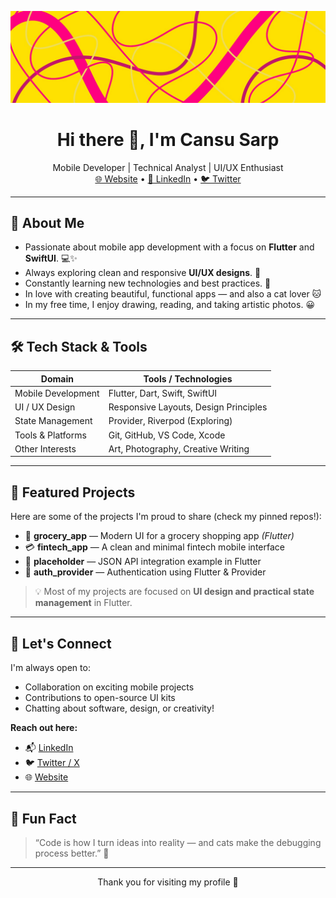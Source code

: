 ![Banner](profileavatarbanner.png)



<h1 align="center">Hi there 👋, I'm Cansu Sarp</h1>

<p align="center">
  Mobile Developer | Technical Analyst | UI/UX Enthusiast <br>
  <a href="https://cansusarp.com">🌐 Website</a> •
  <a href="https://linkedin.com/in/cansu-sarp">🔗 LinkedIn</a> •
  <a href="https://x.com/yazilimcikedis">🐦 Twitter</a>
</p>

---

## 💫 About Me

- Passionate about mobile app development with a focus on **Flutter** and **SwiftUI**.  💻✨
- Always exploring clean and responsive **UI/UX designs**.  🔭
- Constantly learning new technologies and best practices.  🌱
- In love with creating beautiful, functional apps — and also a cat lover 🐱
- In my free time, I enjoy drawing, reading, and taking artistic photos.  😀

---

## 🛠️ Tech Stack & Tools

| Domain                  | Tools / Technologies                        |
|-------------------------|---------------------------------------------|
| Mobile Development      | Flutter, Dart, Swift, SwiftUI               |
| UI / UX Design          | Responsive Layouts, Design Principles       |
| State Management        | Provider, Riverpod (Exploring)              |
| Tools & Platforms       | Git, GitHub, VS Code, Xcode                 |
| Other Interests         | Art, Photography, Creative Writing          |

---

## 📌 Featured Projects

Here are some of the projects I'm proud to share (check my pinned repos!):

- 🛒 **grocery_app** — Modern UI for a grocery shopping app *(Flutter)*
- 💳 **fintech_app** — A clean and minimal fintech mobile interface
- 🔄 **placeholder** — JSON API integration example in Flutter
- 🔐 **auth_provider** — Authentication using Flutter & Provider

> 💡 Most of my projects are focused on **UI design and practical state management** in Flutter.

---

## 🤝 Let's Connect

I'm always open to:

- Collaboration on exciting mobile projects  
- Contributions to open-source UI kits  
- Chatting about software, design, or creativity!

**Reach out here:**

- 📬 [LinkedIn](https://linkedin.com/in/cansu-sarp)  
- 🐦 [Twitter / X](https://x.com/yazilimcikedis)  
- 🌐 [Website](https://cansusarp.com)

---

## 🧩 Fun Fact

> “Code is how I turn ideas into reality — and cats make the debugging process better.” 🐾

---

<p align="center">
  Thank you for visiting my profile 💜
</p>
